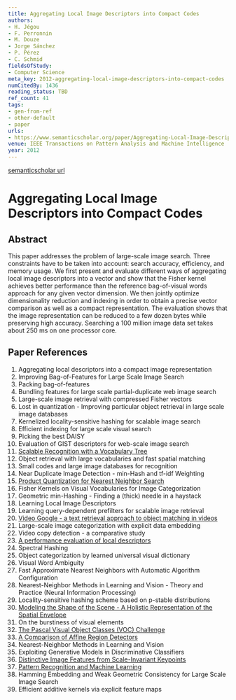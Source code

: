 ```yaml
---
title: Aggregating Local Image Descriptors into Compact Codes
authors:
- H. Jégou
- F. Perronnin
- M. Douze
- Jorge Sánchez
- P. Pérez
- C. Schmid
fieldsOfStudy:
- Computer Science
meta_key: 2012-aggregating-local-image-descriptors-into-compact-codes
numCitedBy: 1436
reading_status: TBD
ref_count: 41
tags:
- gen-from-ref
- other-default
- paper
urls:
- https://www.semanticscholar.org/paper/Aggregating-Local-Image-Descriptors-into-Compact-Jégou-Perronnin/5183230b706b72f6f6c19415c423d93c79ddde53?sort=total-citations
venue: IEEE Transactions on Pattern Analysis and Machine Intelligence
year: 2012
---
```


[semanticscholar url](https://www.semanticscholar.org/paper/Aggregating-Local-Image-Descriptors-into-Compact-Jégou-Perronnin/5183230b706b72f6f6c19415c423d93c79ddde53?sort=total-citations)

# Aggregating Local Image Descriptors into Compact Codes

## Abstract

This paper addresses the problem of large-scale image search. Three constraints have to be taken into account: search accuracy, efficiency, and memory usage. We first present and evaluate different ways of aggregating local image descriptors into a vector and show that the Fisher kernel achieves better performance than the reference bag-of-visual words approach for any given vector dimension. We then jointly optimize dimensionality reduction and indexing in order to obtain a precise vector comparison as well as a compact representation. The evaluation shows that the image representation can be reduced to a few dozen bytes while preserving high accuracy. Searching a 100 million image data set takes about 250 ms on one processor core.

## Paper References

1. Aggregating local descriptors into a compact image representation
2. Improving Bag-of-Features for Large Scale Image Search
3. Packing bag-of-features
4. Bundling features for large scale partial-duplicate web image search
5. Large-scale image retrieval with compressed Fisher vectors
6. Lost in quantization - Improving particular object retrieval in large scale image databases
7. Kernelized locality-sensitive hashing for scalable image search
8. Efficient indexing for large scale visual search
9. Picking the best DAISY
10. Evaluation of GIST descriptors for web-scale image search
11. [Scalable Recognition with a Vocabulary Tree](2006-scalable-recognition-with-a-vocabulary-tree)
12. Object retrieval with large vocabularies and fast spatial matching
13. Small codes and large image databases for recognition
14. Near Duplicate Image Detection - min-Hash and tf-idf Weighting
15. [Product Quantization for Nearest Neighbor Search](2011-product-quantization-for-nearest-neighbor-search)
16. Fisher Kernels on Visual Vocabularies for Image Categorization
17. Geometric min-Hashing - Finding a (thick) needle in a haystack
18. Learning Local Image Descriptors
19. Learning query-dependent prefilters for scalable image retrieval
20. [Video Google - a text retrieval approach to object matching in videos](2003-video-google-a-text-retrieval-approach-to-object-matching-in-videos)
21. Large-scale image categorization with explicit data embedding
22. Video copy detection - a comparative study
23. [A performance evaluation of local descriptors](2005-a-performance-evaluation-of-local-descriptors)
24. Spectral Hashing
25. Object categorization by learned universal visual dictionary
26. Visual Word Ambiguity
27. Fast Approximate Nearest Neighbors with Automatic Algorithm Configuration
28. Nearest-Neighbor Methods in Learning and Vision - Theory and Practice (Neural Information Processing)
29. Locality-sensitive hashing scheme based on p-stable distributions
30. [Modeling the Shape of the Scene - A Holistic Representation of the Spatial Envelope](2004-modeling-the-shape-of-the-scene-a-holistic-representation-of-the-spatial-envelope)
31. On the burstiness of visual elements
32. [The Pascal Visual Object Classes (VOC) Challenge](2009-the-pascal-visual-object-classes-voc-challenge)
33. [A Comparison of Affine Region Detectors](2005-a-comparison-of-affine-region-detectors)
34. Nearest-Neighbor Methods in Learning and Vision
35. Exploiting Generative Models in Discriminative Classifiers
36. [Distinctive Image Features from Scale-Invariant Keypoints](2004-distinctive-image-features-from-scale-invariant-keypoints)
37. [Pattern Recognition and Machine Learning](2007-pattern-recognition-and-machine-learning)
38. Hamming Embedding and Weak Geometric Consistency for Large Scale Image Search
39. Efficient additive kernels via explicit feature maps
